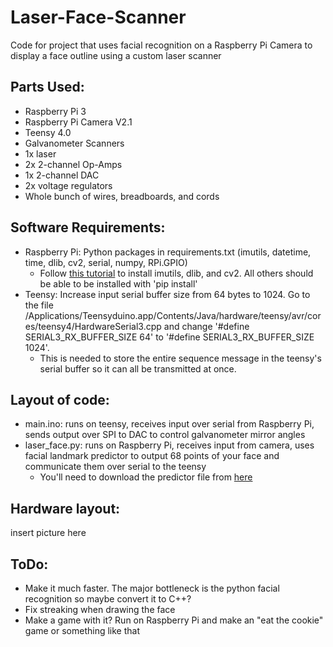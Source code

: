 # Laser-Face-Scanner

Code for project that uses facial recognition on a Raspberry Pi Camera to display a face outline using a custom laser scanner

## Parts Used:
- Raspberry Pi 3
- Raspberry Pi Camera V2.1
- Teensy 4.0
- Galvanometer Scanners
- 1x laser
- 2x 2-channel Op-Amps
- 1x 2-channel DAC
- 2x voltage regulators
- Whole bunch of wires, breadboards, and cords

## Software Requirements:
- Raspberry Pi: Python packages in requirements.txt (imutils, datetime, time, dlib, cv2, serial, numpy, RPi.GPIO)
	- Follow [this tutorial](https://www.pyimagesearch.com/2017/03/27/how-to-install-dlib/) to install imutils, dlib, and cv2. All others should be able to be installed with 'pip install'
- Teensy: Increase input serial buffer size from 64 bytes to 1024. Go to the file /Applications/Teensyduino.app/Contents/Java/hardware/teensy/avr/cores/teensy4/HardwareSerial3.cpp and change '#define SERIAL3_RX_BUFFER_SIZE 64' to '#define SERIAL3_RX_BUFFER_SIZE 1024'. 
	- This is needed to store the entire sequence message in the teensy's serial buffer so it can all be transmitted at once.

## Layout of code:
- main.ino: runs on teensy, receives input over serial from Raspberry Pi, sends output over SPI to DAC to control galvanometer mirror angles
- laser_face.py: runs on Raspberry Pi, receives input from camera, uses facial landmark predictor to output 68 points of your face and communicate them over serial to the teensy
	- You'll need to download the predictor file from [here](https://www.pyimagesearch.com/2017/04/10/detect-eyes-nose-lips-jaw-dlib-opencv-python/)


## Hardware layout: 
insert picture here


## ToDo:
- Make it much faster. The major bottleneck is the python facial recognition so maybe convert it to C++?
- Fix streaking when drawing the face
- Make a game with it? Run on Raspberry Pi and make an "eat the cookie" game or something like that
